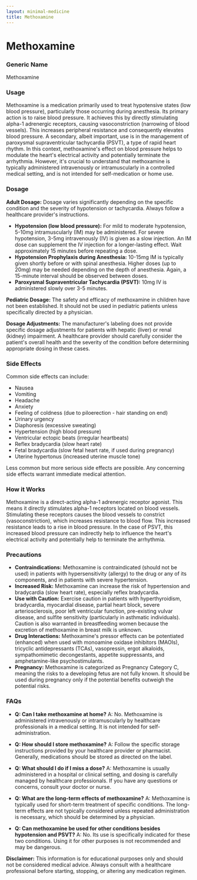 ```yaml
---
layout: minimal-medicine
title: Methoxamine
---
```


# Methoxamine
### Generic Name
Methoxamine

### Usage

Methoxamine is a medication primarily used to treat hypotensive states (low blood pressure), particularly those occurring during anesthesia. Its primary action is to raise blood pressure.  It achieves this by directly stimulating alpha-1 adrenergic receptors, causing vasoconstriction (narrowing of blood vessels). This increases peripheral resistance and consequently elevates blood pressure. A secondary, albeit important, use is in the management of paroxysmal supraventricular tachycardia (PSVT), a type of rapid heart rhythm.  In this context, methoxamine's effect on blood pressure helps to modulate the heart's electrical activity and potentially terminate the arrhythmia.  However, it's crucial to understand that methoxamine is typically administered intravenously or intramuscularly in a controlled medical setting, and is not intended for self-medication or home use.


### Dosage

**Adult Dosage:** Dosage varies significantly depending on the specific condition and the severity of hypotension or tachycardia.  Always follow a healthcare provider's instructions.

* **Hypotension (low blood pressure):** For mild to moderate hypotension, 5-10mg intramuscularly (IM) may be administered. For severe hypotension, 3-5mg intravenously (IV) is given as a slow injection.  An IM dose can supplement the IV injection for a longer-lasting effect.  Wait approximately 15 minutes before repeating a dose.
* **Hypotension Prophylaxis during Anesthesia:**  10-15mg IM is typically given shortly before or with spinal anesthesia.  Higher doses (up to 20mg) may be needed depending on the depth of anesthesia. Again, a 15-minute interval should be observed between doses.
* **Paroxysmal Supraventricular Tachycardia (PSVT):** 10mg IV is administered slowly over 3-5 minutes.

**Pediatric Dosage:**  The safety and efficacy of methoxamine in children have not been established. It should not be used in pediatric patients unless specifically directed by a physician.

**Dosage Adjustments:**  The manufacturer's labeling does not provide specific dosage adjustments for patients with hepatic (liver) or renal (kidney) impairment.  A healthcare provider should carefully consider the patient's overall health and the severity of the condition before determining appropriate dosing in these cases.


### Side Effects

Common side effects can include:

* Nausea
* Vomiting
* Headache
* Anxiety
* Feeling of coldness (due to piloerection - hair standing on end)
* Urinary urgency
* Diaphoresis (excessive sweating)
* Hypertension (high blood pressure)
* Ventricular ectopic beats (irregular heartbeats)
* Reflex bradycardia (slow heart rate)
* Fetal bradycardia (slow fetal heart rate, if used during pregnancy)
* Uterine hypertonus (increased uterine muscle tone)

Less common but more serious side effects are possible.  Any concerning side effects warrant immediate medical attention.


### How it Works

Methoxamine is a direct-acting alpha-1 adrenergic receptor agonist. This means it directly stimulates alpha-1 receptors located on blood vessels.  Stimulating these receptors causes the blood vessels to constrict (vasoconstriction), which increases resistance to blood flow. This increased resistance leads to a rise in blood pressure.  In the case of PSVT, this increased blood pressure can indirectly help to influence the heart's electrical activity and potentially help to terminate the arrhythmia.


### Precautions

* **Contraindications:** Methoxamine is contraindicated (should not be used) in patients with hypersensitivity (allergy) to the drug or any of its components, and in patients with severe hypertension.
* **Increased Risk:** Methoxamine can increase the risk of hypertension and bradycardia (slow heart rate), especially reflex bradycardia.
* **Use with Caution:**  Exercise caution in patients with hyperthyroidism, bradycardia, myocardial disease, partial heart block, severe arteriosclerosis, poor left ventricular function, pre-existing vulvar disease, and sulfite sensitivity (particularly in asthmatic individuals).  Caution is also warranted in breastfeeding women because the excretion of methoxamine in breast milk is unknown.
* **Drug Interactions:** Methoxamine's pressor effects can be potentiated (enhanced) when used with monoamine oxidase inhibitors (MAOIs), tricyclic antidepressants (TCAs), vasopressin, ergot alkaloids, sympathomimetic decongestants, appetite suppressants, and amphetamine-like psychostimulants.
* **Pregnancy:** Methoxamine is categorized as Pregnancy Category C, meaning the risks to a developing fetus are not fully known.  It should be used during pregnancy only if the potential benefits outweigh the potential risks.


### FAQs

* **Q: Can I take methoxamine at home?** A: No. Methoxamine is administered intravenously or intramuscularly by healthcare professionals in a medical setting. It is not intended for self-administration.

* **Q: How should I store methoxamine?** A: Follow the specific storage instructions provided by your healthcare provider or pharmacist. Generally, medications should be stored as directed on the label.

* **Q: What should I do if I miss a dose?** A:  Methoxamine is usually administered in a hospital or clinical setting, and dosing is carefully managed by healthcare professionals. If you have any questions or concerns, consult your doctor or nurse.

* **Q: What are the long-term effects of methoxamine?** A: Methoxamine is typically used for short-term treatment of specific conditions.  The long-term effects are not typically considered unless repeated administration is necessary, which should be determined by a physician.

* **Q: Can methoxamine be used for other conditions besides hypotension and PSVT?** A: No. Its use is specifically indicated for these two conditions.  Using it for other purposes is not recommended and may be dangerous.


**Disclaimer:** This information is for educational purposes only and should not be considered medical advice.  Always consult with a healthcare professional before starting, stopping, or altering any medication regimen.
